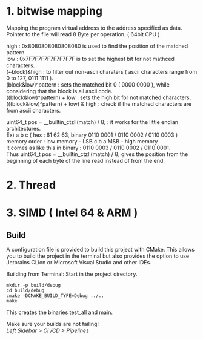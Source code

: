 # 1. bitwise mapping  
Mapping the program virtual address to the address specified as data.    
Pointer to the file will read 8 Byte per operation. ( 64bit CPU )   

high : 0x8080808080808080 is used to find the position of the matched pattern.     
low : 0x7F7F7F7F7F7F7F7F is to set the highest bit for not mathced characters.  
(~block)&high : to filter out non-ascii charaters ( ascii characters range from 0 to 127, 0111 1111 ).  
(block&low)^pattern : sets the matched bit 0 ( 0000 0000 ), while considering that the block is all ascii code.  
((block&low)^pattern) + low : sets the high bit for not matched characters.  
(((block&low)^pattern) + low) & high : check if the matched characters are from ascii characters.  

uint64_t pos = __builtin_ctzll(match) / 8; : it works for the little endian architectures.  
Ex) a b c  ( hex : 61 62 63, binary 0110 0001 / 0110 0002 / 0110 0003 )     
memory order : low memory - LSB c b a MSB - high memory   
it comes as like this in binary : 0110 0003 / 0110 0002 / 0110 0001.  
Thus uint64_t pos = __builtin_ctzll(match) / 8; gives the position from the beginning of each byte of the line read instead of from the end.  

# 2. Thread 
# 3. SIMD ( Intel 64 & ARM )




## Build
A configuration file is provided to build this project with CMake.
This allows you to build the project in the terminal but also
provides the option to use Jetbrains CLion or Microsoft Visual Studio
and other IDEs.

Building from Terminal:
Start in the project directory.
```
mkdir -p build/debug
cd build/debug
cmake -DCMAKE_BUILD_TYPE=Debug ../..
make
```

This creates the binaries test_all and main.

Make sure your builds are not failing! <br/>
*Left Sidebar > CI /CD > Pipelines*
